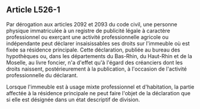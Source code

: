 Article L526-1
----
Par dérogation aux articles 2092 et 2093 du code civil, une personne physique
immatriculée à un registre de publicité légale à caractère professionnel ou
exerçant une activité professionnelle agricole ou indépendante peut déclarer
insaisissables ses droits sur l'immeuble où est fixée sa résidence principale.
Cette déclaration, publiée au bureau des hypothèques ou, dans les départements
du Bas-Rhin, du Haut-Rhin et de la Moselle, au livre foncier, n'a d'effet qu'à
l'égard des créanciers dont les droits naissent, postérieurement à la
publication, à l'occasion de l'activité professionnelle du déclarant.

Lorsque l'immeuble est à usage mixte professionnel et d'habitation, la partie
affectée à la résidence principale ne peut faire l'objet de la déclaration que
si elle est désignée dans un état descriptif de division.
